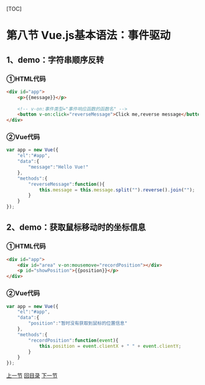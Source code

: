 [TOC]

# 第八节 Vue.js基本语法：事件驱动

## 1、demo：字符串顺序反转

### ①HTML代码

```html
<div id="app">
	<p>{{message}}</p>
	
	<!-- v-on:事件类型="事件响应函数的函数名" -->
	<button v-on:click="reverseMessage">Click me,reverse message</button>
</div>
```



### ②Vue代码

```javascript
var app = new Vue({
	"el":"#app",
	"data":{
		"message":"Hello Vue!"				
	},
	"methods":{
		"reverseMessage":function(){
			this.message = this.message.split("").reverse().join("");
		}
	}
});
```



## 2、demo：获取鼠标移动时的坐标信息

### ①HTML代码

```html
<div id="app">
	<div id="area" v-on:mousemove="recordPosition"></div>
	<p id="showPosition">{{position}}</p>
</div>
```



### ②Vue代码

```javascript
var app = new Vue({
	"el":"#app",
	"data":{
		"position":"暂时没有获取到鼠标的位置信息"
	},
	"methods":{
		"recordPosition":function(event){
			this.position = event.clientX + " " + event.clientY;
		}
	}
});
```



[上一节](verse07.html) [回目录](index.html) [下一节](verse09.html)